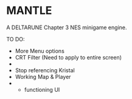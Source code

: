 # MANTLE
A DELTARUNE Chapter 3 NES minigame engine.

TO DO:
- More Menu options
- CRT Filter (Need to apply to entire screen)
- 
- Stop referencing Kristal
- Working Map & Player
- - functioning UI
